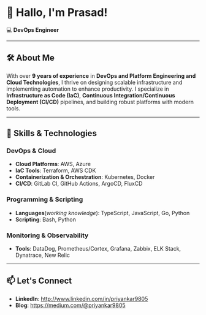 # 👋 Hallo, I'm Prasad!

💻 **DevOps Engineer**

---

## 🛠️ About Me
With over **9 years of experience** in **DevOps and Platform Engineering and Cloud Technologies**, I thrive on designing scalable infrastructure and implementing automation to enhance productivity. I specialize in **Infrastructure as Code (IaC)**, **Continuous Integration/Continuous Deployment (CI/CD)** pipelines, and building robust platforms with modern tools.

---

## 🌟 Skills & Technologies
### **DevOps & Cloud**
- **Cloud Platforms**: AWS, Azure  
- **IaC Tools**: Terraform, AWS CDK  
- **Containerization & Orchestration**: Kubernetes, Docker 
- **CI/CD**: GitLab CI, GitHub Actions, ArgoCD, FluxCD 

### **Programming & Scripting**
- **Languages**(_working knowledge_): TypeScript, JavaScript, Go, Python
- **Scripting**: Bash, Python

### **Monitoring & Observability**
- **Tools**: DataDog, Prometheus/Cortex, Grafana, Zabbix, ELK Stack, Dynatrace, New Relic  

---

## 📫 Let's Connect
- **LinkedIn**: http://www.linkedin.com/in/priyankar9805
- **Blog**: https://medium.com/@priyankar9805
